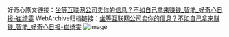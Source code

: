 好奇心原文链接：[坐等互联网公司卖你的信息？不如自己拿来赚钱_智能_好奇心日报-崔绮雯](https://www.qdaily.com/articles/1423.html)
WebArchive归档链接：[坐等互联网公司卖你的信息？不如自己拿来赚钱_智能_好奇心日报-崔绮雯](http://web.archive.org/web/20190623145911/https://www.qdaily.com/articles/1423.html)
![image](http://ww3.sinaimg.cn/large/007d5XDply1g3v4cugb8kj30u02w2azo)